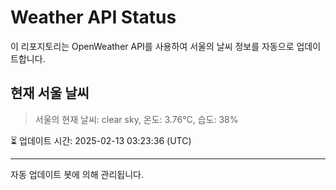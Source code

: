 
# Weather API Status

이 리포지토리는 OpenWeather API를 사용하여 서울의 날씨 정보를 자동으로 업데이트합니다.

## 현재 서울 날씨
> 서울의 현재 날씨: clear sky, 온도: 3.76°C, 습도: 38%

⏳ 업데이트 시간: 2025-02-13 03:23:36 (UTC)

---
자동 업데이트 봇에 의해 관리됩니다.

